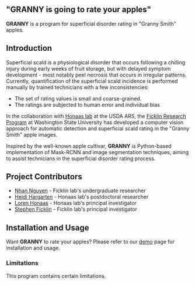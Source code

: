 ## "**GRANNY** is going to rate your apples"

**GRANNY** is a program for superficial disorder rating in "Granny Smith" apples.

## Introduction

Superficial scald is a physiological disorder that occurs following a chilling injury during early weeks of fruit storage, but with delayed symptom development - most notably peel necrosis that occurs in irregular patterns. Currently, quantification of the superficial scald incidence is performed manually by trained technicians with a few inconsistencies:

- The set of rating values is small and coarse-grained.
- The ratings are subjected to human error and individual bias

In the collaboration with [Honaas lab](https://www.ars.usda.gov/pacific-west-area/wenatchee-wa/physiology-and-pathology-of-tree-fruits-research/people/loren-honaas/) at the USDA ARS, the [Ficklin Research Program](http://ficklinlab.cahnrs.wsu.edu/) at Washington State University has developed a computer vision approach for automatic detection and superficial scald rating in the "Granny Smith" apple images.

Inspired by the well-known apple cultivar, **GRANNY** is Python-based implementation of Mask-RCNN and image segmentation techniques, aiming to assist technicians in the superficial disorder rating process.

## Project Contributors

- [Nhan Nguyen](mailto:nhan.h.nguyen@wsu.edu) - Ficklin lab's undergraduate researcher
- [Heidi Hargarten](mailto:heidi.hargarten@usda.gov) - Honaas lab's postdoctoral researcher
- [Loren Honaas](mailto:loren.honaas@usda.gov) - Honaas lab's principal investigator
- [Stephen Ficklin](mailto:stephen.ficklin@wsu.edu) - Ficklin lab's principal investigator

## Installation and Usage

Want **GRANNY** to rate your apples? Please refer to our [demo](https://github.com/SystemsGenetics/granny/tree/master/demo) page for installation and usage.

### Limitations

This program contains certain limitations.
